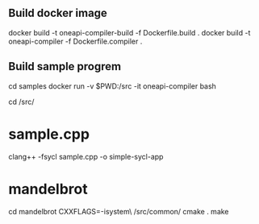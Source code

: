 Build docker image
---

docker build -t oneapi-compiler-build -f Dockerfile.build .
docker build -t oneapi-compiler -f Dockerfile.compiler .

Build sample progrem
---

cd samples
docker run -v $PWD:/src -it oneapi-compiler bash

cd /src/

# sample.cpp
clang++ -fsycl sample.cpp -o simple-sycl-app

# mandelbrot
cd mandelbrot
CXXFLAGS=-isystem\ /src/common/ cmake .
make

